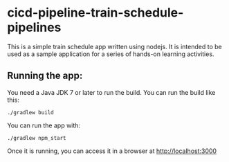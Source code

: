 # cicd-pipeline-train-schedule-pipelines

This is a simple train schedule app written using nodejs. It is intended to be used as a sample application for a series of hands-on learning activities.

## Running the app:

You need a Java JDK 7 or later to run the build. You can run the build like this:

    ./gradlew build

You can run the app with:

    ./gradlew npm_start

Once it is running, you can access it in a browser at [http://localhost:3000](http://localhost:3000)
